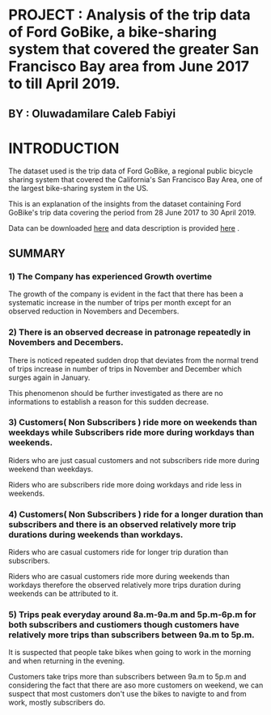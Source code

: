 # PROJECT :  Analysis of the trip data of Ford GoBike, a bike-sharing system that covered the greater San Francisco Bay area from June 2017 to till April 2019.

## BY : Oluwadamilare Caleb Fabiyi

# INTRODUCTION

The dataset used is the trip data of Ford GoBike, a regional public bicycle sharing system that covered the California's San Francisco Bay Area, one of the largest bike-sharing system in the US. 

This is an explanation of the insights from the dataset containing Ford GoBike's trip data covering the period from 28 June 2017 to 30 April 2019.

Data can be downloaded <a href="https://s3.amazonaws.com/baywheels-data/index.html">here</a> and data description is provided <a href="https://www.lyft.com/bikes/bay-wheels/system-data">here</a> .


## SUMMARY

### 1) The Company has experienced Growth overtime
The growth of the company is evident in the fact that there has been a systematic increase in the number of trips per month except for an observed reduction in Novembers and Decembers.

### 2) There is an observed decrease in patronage repeatedly in Novembers and Decembers.
There is noticed repeated sudden drop that deviates from the normal trend of trips increase in number of trips in November and December which surges again in January.

This phenomenon should be further investigated as there are no informations to establish a reason for this sudden decrease.

### 3) Customers( Non Subscribers ) ride more on weekends than weekdays while Subscribers ride more during workdays than weekends.

Riders who are just casual customers and not subscribers ride more during weekend than weekdays.

Riders who are subscribers ride more doing workdays and ride less in weekends.

### 4) Customers( Non Subscribers ) ride for a longer duration than subscribers and there is an observed relatively more trip durations during weekends than workdays.

Riders who are casual customers ride for longer trip duration than subscribers.

Riders who are casual customers ride more during weekends than workdays therefore the observed relatively more trips duration during weekends can be attributed to it.

### 5)  Trips peak everyday around 8a.m-9a.m and 5p.m-6p.m for both subscribers and custiomers though customers have relatively more trips than subscribers between 9a.m to 5p.m.

It is suspected that people take bikes when going to work in the morning and when returning in the evening.

Customers take trips more than subscribers between 9a.m to 5p.m and considering the fact that there are aso more customers on weekend, we can suspect that most customers don't use the bikes to navigte to and from work, mostly subscribers do.




